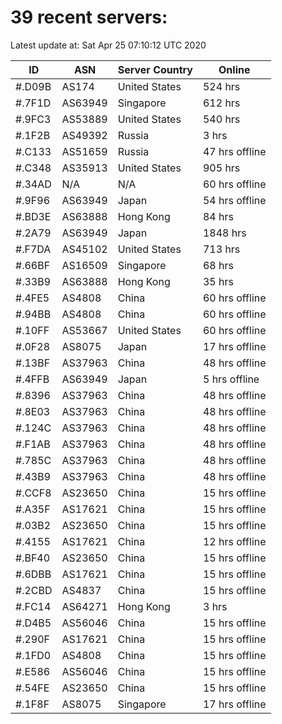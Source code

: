 # 39 recent servers:

Latest update at: Sat Apr 25 07:10:12 UTC 2020

| ID | ASN | Server Country | Online |
| -- | --- | -------------- | ------ |
| #.D09B | AS174 | United States | 524 hrs |
| #.7F1D | AS63949 | Singapore | 612 hrs |
| #.9FC3 | AS53889 | United States | 540 hrs |
| #.1F2B | AS49392 | Russia | 3 hrs |
| #.C133 | AS51659 | Russia | 47 hrs offline |
| #.C348 | AS35913 | United States | 905 hrs |
| #.34AD | N/A | N/A | 60 hrs offline |
| #.9F96 | AS63949 | Japan | 54 hrs offline |
| #.BD3E | AS63888 | Hong Kong | 84 hrs |
| #.2A79 | AS63949 | Japan | 1848 hrs |
| #.F7DA | AS45102 | United States | 713 hrs |
| #.66BF | AS16509 | Singapore | 68 hrs |
| #.33B9 | AS63888 | Hong Kong | 35 hrs |
| #.4FE5 | AS4808 | China | 60 hrs offline |
| #.94BB | AS4808 | China | 60 hrs offline |
| #.10FF | AS53667 | United States | 60 hrs offline |
| #.0F28 | AS8075 | Japan | 17 hrs offline |
| #.13BF | AS37963 | China | 48 hrs offline |
| #.4FFB | AS63949 | Japan | 5 hrs offline |
| #.8396 | AS37963 | China | 48 hrs offline |
| #.8E03 | AS37963 | China | 48 hrs offline |
| #.124C | AS37963 | China | 48 hrs offline |
| #.F1AB | AS37963 | China | 48 hrs offline |
| #.785C | AS37963 | China | 48 hrs offline |
| #.43B9 | AS37963 | China | 48 hrs offline |
| #.CCF8 | AS23650 | China | 15 hrs offline |
| #.A35F | AS17621 | China | 15 hrs offline |
| #.03B2 | AS23650 | China | 15 hrs offline |
| #.4155 | AS17621 | China | 12 hrs offline |
| #.BF40 | AS23650 | China | 15 hrs offline |
| #.6DBB | AS17621 | China | 15 hrs offline |
| #.2CBD | AS4837 | China | 15 hrs offline |
| #.FC14 | AS64271 | Hong Kong | 3 hrs |
| #.D4B5 | AS56046 | China | 15 hrs offline |
| #.290F | AS17621 | China | 15 hrs offline |
| #.1FD0 | AS4808 | China | 15 hrs offline |
| #.E586 | AS56046 | China | 15 hrs offline |
| #.54FE | AS23650 | China | 15 hrs offline |
| #.1F8F | AS8075 | Singapore | 17 hrs offline |

